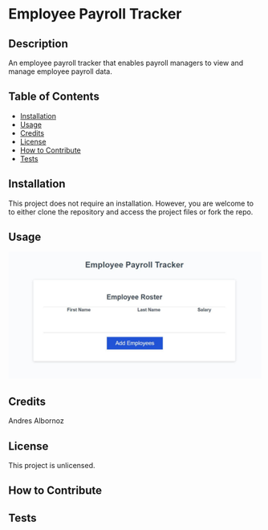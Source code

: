# Employee Payroll Tracker

## Description
An employee payroll tracker that enables payroll managers to view and manage employee payroll data.

## Table of Contents
- [Installation](#installation)
- [Usage](#usage)
- [Credits](#credits)
- [License](#license)
- [How to Contribute](#how-to-contribute)
- [Tests](#tests)

## Installation
This project does not require an installation. However, you are welcome to to either clone the repository and access the project files or fork the repo.

## Usage
![image of Employee Payroll Tracker](assets/images/employee-payroll-tracker.JPG)

## Credits
Andres Albornoz

## License
This project is unlicensed.

## How to Contribute

## Tests
